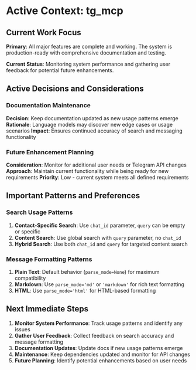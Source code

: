 # Active Context: tg_mcp

## Current Work Focus
**Primary**: All major features are complete and working. The system is production-ready with comprehensive documentation and testing.

**Current Status**: Monitoring system performance and gathering user feedback for potential future enhancements.

## Active Decisions and Considerations

### Documentation Maintenance
**Decision**: Keep documentation updated as new usage patterns emerge
**Rationale**: Language models may discover new edge cases or usage scenarios
**Impact**: Ensures continued accuracy of search and messaging functionality

### Future Enhancement Planning
**Consideration**: Monitor for additional user needs or Telegram API changes
**Approach**: Maintain current functionality while being ready for new requirements
**Priority**: Low - current system meets all defined requirements

## Important Patterns and Preferences

### Search Usage Patterns
1. **Contact-Specific Search**: Use `chat_id` parameter, `query` can be empty or specific
2. **Content Search**: Use global search with `query` parameter, no `chat_id`
3. **Hybrid Search**: Use both `chat_id` and `query` for targeted content search

### Message Formatting Patterns
1. **Plain Text**: Default behavior (`parse_mode=None`) for maximum compatibility
2. **Markdown**: Use `parse_mode='md'` or `'markdown'` for rich text formatting
3. **HTML**: Use `parse_mode='html'` for HTML-based formatting

## Next Immediate Steps
1. **Monitor System Performance**: Track usage patterns and identify any issues
2. **Gather User Feedback**: Collect feedback on search accuracy and message formatting
3. **Documentation Updates**: Update docs if new usage patterns emerge
4. **Maintenance**: Keep dependencies updated and monitor for API changes
5. **Future Planning**: Identify potential enhancements based on user needs
